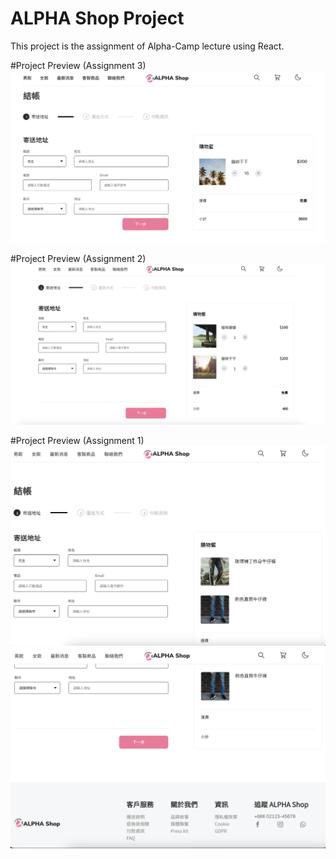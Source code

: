 # ALPHA Shop Project

This project is the assignment of Alpha-Camp lecture using React.

#Project Preview (Assignment 3)
![MyImage](https://github.com/enamelu/alpha-shop/blob/main/alpha-shop-preview-assignment3.png)

#Project Preview (Assignment 2)
![MyImage](https://github.com/enamelu/alpha-shop/blob/main/alpha-shop-preview-assignment2.png)

#Project Preview (Assignment 1)
![MyImage](https://github.com/enamelu/alpha-shop/blob/main/Alpha-shop%20Example1.png)
![MyImage](https://github.com/enamelu/alpha-shop/blob/main/Alpha-shop%20Example2.png)
